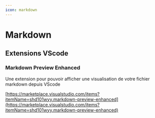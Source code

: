 ```yaml
---
icon: markdown
---
```


# Markdown

## Extensions VScode

### Markdown Preview Enhanced

Une extension pour pouvoir afficher une visualisation de votre fichier markdown depuis VScode

[https://marketplace.visualstudio.com/items?itemName=shd101wyy.markdown-preview-enhanced](https://marketplace.visualstudio.com/items?itemName=shd101wyy.markdown-preview-enhanced)
